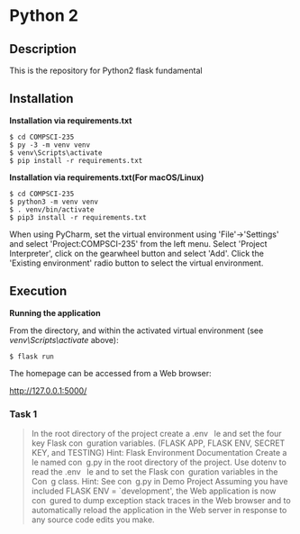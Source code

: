 # Python 2

## Description

This is the repository for Python2 flask fundamental


## Installation

**Installation via requirements.txt**

```shell
$ cd COMPSCI-235
$ py -3 -m venv venv
$ venv\Scripts\activate
$ pip install -r requirements.txt

```

**Installation via requirements.txt(For macOS/Linux)**
```shell
$ cd COMPSCI-235
$ python3 -m venv venv
$ . venv/bin/activate
$ pip3 install -r requirements.txt
```

When using PyCharm, set the virtual environment using 'File'->'Settings' and select 'Project:COMPSCI-235' from the left menu. Select 'Project Interpreter', click on the gearwheel button and select 'Add'. Click the 'Existing environment' radio button to select the virtual environment. 

## Execution

**Running the application**

From the directory, and within the activated virtual environment (see *venv\Scripts\activate* above):

````shell
$ flask run
```` 

The homepage can be accessed from a Web browser:

http://127.0.0.1:5000/


### Task 1

> In the root directory of the project create a .env  le and set
the four key Flask con guration variables. (FLASK APP,
FLASK ENV, SECRET KEY, and TESTING) Hint: Flask
Environment Documentation
> Create a  le named con g.py in the root directory of the
project. Use dotenv to read the .env  le and to set the Flask
con guration variables in the Con g class. Hint: See con g.py
in Demo Project
> Assuming you have included FLASK ENV = `development',
the Web application is now con gured to dump exception
stack traces in the Web browser and to automatically reload
the application in the Web server in response to any source
code edits you make.
 
